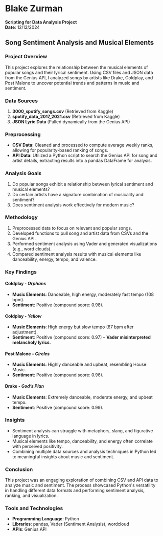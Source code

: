 # Blake Zurman  
**Scripting for Data Analysis Project**  
**Date**: 12/12/2024  

## Song Sentiment Analysis and Musical Elements  

### Project Overview  
This project explores the relationship between the musical elements of popular songs and their lyrical sentiment. Using CSV files and JSON data from the Genius API, I analyzed songs by artists like Drake, Coldplay, and Post Malone to uncover potential trends and patterns in music and sentiment.

### Data Sources  
1. **3000_spotify_songs.csv** (Retrieved from Kaggle)  
2. **spotify_data_2017_2021.csv** (Retrieved from Kaggle)  
3. **JSON Lyric Data** (Pulled dynamically from the Genius API)  

### Preprocessing  
- **CSV Data**: Cleaned and processed to compute average weekly ranks, allowing for popularity-based ranking of songs.  
- **API Data**: Utilized a Python script to search the Genius API for song and artist details, extracting results into a pandas DataFrame for analysis.  

### Analysis Goals  
1. Do popular songs exhibit a relationship between lyrical sentiment and musical elements?  
2. Do certain artists have a signature combination of musicality and sentiment?  
3. Does sentiment analysis work effectively for modern music?  

### Methodology  
1. Preprocessed data to focus on relevant and popular songs.  
2. Developed functions to pull song and artist data from CSVs and the Genius API.  
3. Performed sentiment analysis using Vader and generated visualizations (e.g., word clouds).  
4. Compared sentiment analysis results with musical elements like danceability, energy, tempo, and valence.  

### Key Findings  
#### Coldplay - *Orphans*  
- **Music Elements**: Danceable, high energy, moderately fast tempo (108 bpm).  
- **Sentiment**: Positive (compound score: 0.98).  

#### Coldplay - *Yellow*  
- **Music Elements**: High energy but slow tempo (67 bpm after adjustment).  
- **Sentiment**: Positive (compound score: 0.97) – **Vader misinterpreted melancholy lyrics.**  

#### Post Malone - *Circles*  
- **Music Elements**: Highly danceable and upbeat, resembling House Music.  
- **Sentiment**: Positive (compound score: 0.96).  

#### Drake - *God’s Plan*  
- **Music Elements**: Extremely danceable, moderate energy, and upbeat tempo.  
- **Sentiment**: Positive (compound score: 0.99).  

### Insights  
- Sentiment analysis can struggle with metaphors, slang, and figurative language in lyrics.  
- Musical elements like tempo, danceability, and energy often correlate with perceived positivity.  
- Combining multiple data sources and analysis techniques in Python led to meaningful insights about music and sentiment.  

### Conclusion  
This project was an engaging exploration of combining CSV and API data to analyze music and sentiment. The process showcased Python's versatility in handling different data formats and performing sentiment analysis, ranking, and visualization.  

### Tools and Technologies  
- **Programming Language**: Python  
- **Libraries**: pandas, Vader (Sentiment Analysis), wordcloud  
- **APIs**: Genius API  
